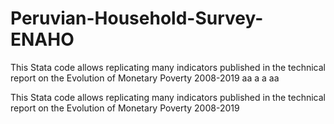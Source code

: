 # Peruvian-Household-Survey-ENAHO
This Stata code allows replicating many indicators published in the technical report on the Evolution of Monetary Poverty 2008-2019
aa
a
a
aa

This Stata code allows replicating many indicators published in the technical report on the Evolution of Monetary Poverty 2008-2019

